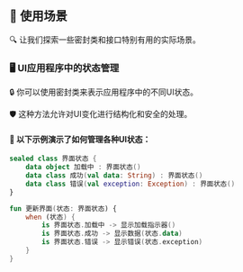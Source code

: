 
## 🌟 使用场景

🔍 让我们探索一些密封类和接口特别有用的实际场景。

### 🖥️ UI应用程序中的状态管理

🔒 你可以使用密封类来表示应用程序中的不同UI状态。

🛡️ 这种方法允许对UI变化进行结构化和安全的处理。

#### 🌟 以下示例演示了如何管理各种UI状态：

```kotlin
sealed class 界面状态 {
    data object 加载中 : 界面状态()
    data class 成功(val data: String) : 界面状态()
    data class 错误(val exception: Exception) : 界面状态()
}

fun 更新界面(状态: 界面状态) {
    when (状态) {
        is 界面状态.加载中 -> 显示加载指示器()
        is 界面状态.成功 -> 显示数据(状态.data)
        is 界面状态.错误 -> 显示错误(状态.exception)
    }
}
```